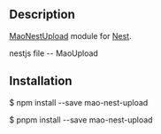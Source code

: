 ## Description
[MaoNestUpload](https://github.com/LIMLX/mao-nestjs-upload) module for [Nest](https://github.com/nestjs/nest).

nestjs file -- MaoUpload

## Installation
$ npm install --save mao-nest-upload

$ pnpm install --save mao-nest-upload

